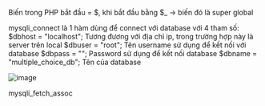 Biến trong PHP bắt đầu = $, khi bắt đầu bằng $_ -> biến đó là super global

mysqli_connect là 1 hàm dùng để connect với database với 4 tham số:
    $dbhost = "localhost";   Tương đương với địa chỉ ip, trong trường hợp này là server trên local
    $dbuser = "root";        Tên username sử dụng để kết nối với database
    $dbpass = "";            Password sử dụng để kết nối database
    $dbname = "multiple_choice_db";    Tên của database

![image](https://github.com/Ash-Dust/Web_Project/assets/120457430/57548d5f-339d-4dbd-9864-e464d3f6527c)

mysqli_fetch_assoc
